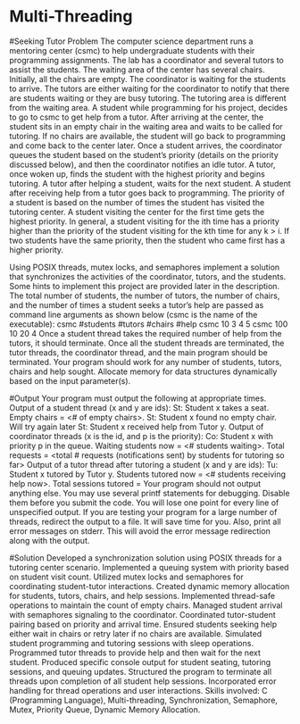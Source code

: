 # Multi-Threading

#Seeking Tutor Problem
The computer science department runs a mentoring center (csmc) to help undergraduate students with their programming assignments. The lab has a coordinator and several tutors to assist the students. The waiting area of the center has several chairs. Initially, all the chairs are empty. The coordinator is waiting for the students to arrive. The tutors are either waiting for the coordinator to notify that there are students waiting or they are busy tutoring. The tutoring area is different from the waiting area. A student while programming for his project, decides to go to csmc to get help from a tutor. After arriving at the center, the student sits in an empty chair in the waiting area and waits to be called for tutoring. If no chairs are available, the student will go back to programming and come back to the center later. Once a student arrives, the coordinator queues the student based on the student’s priority (details on the priority discussed below), and then the coordinator notifies an idle tutor. A tutor, once woken up, finds the student with the highest priority and begins tutoring. A tutor after helping a student, waits for the next student. A student after receiving help from a tutor goes back to programming. The priority of a student is based on the number of times the student has visited the tutoring center. A student visiting the center for the first time gets the highest priority. In general, a student visiting for the ith time has a priority higher than the priority of the student visiting for the kth time for any k > i. If two students have the same priority, then the student who came first has a higher priority.

Using POSIX threads, mutex locks, and semaphores implement a solution that synchronizes the activities of the coordinator, tutors, and the students. Some hints to implement this project are provided later in the description. The total number of students, the number of tutors, the number of chairs, and the number of times a student seeks a tutor’s help are passed as command line arguments as shown below (csmc is the name of the executable): csmc #students #tutors #chairs #help csmc 10 3 4 5 csmc 100 10 20 4 Once a student thread takes the required number of help from the tutors, it should terminate. Once all the student threads are terminated, the tutor threads, the coordinator thread, and the main program should be terminated. Your program should work for any number of students, tutors, chairs and help sought. Allocate memory for data structures dynamically based on the input parameter(s).

#Output
Your program must output the following at appropriate times. Output of a student thread (x and y are ids): St: Student x takes a seat. Empty chairs = <# of empty chairs>. St: Student x found no empty chair. Will try again later St: Student x received help from Tutor y. Output of coordinator threads (x is the id, and p is the priority): Co: Student x with priority p in the queue. Waiting students now = <# students waiting>. Total requests = <total # requests (notifications sent) by students for tutoring so far> Output of a tutor thread after tutoring a student (x and y are ids): Tu: Student x tutored by Tutor y. Students tutored now = <# students receiving help now>. Total sessions tutored = Your program should not output anything else. You may use several printf statements for debugging. Disable them before you submit the code. You will lose one point for every line of unspecified output. If you are testing your program for a large number of threads, redirect the output to a file. It will save time for you. Also, print all error messages on stderr. This will avoid the error message redirection along with the output.

#Solution
Developed a synchronization solution using POSIX threads for a tutoring center scenario.
Implemented a queuing system with priority based on student visit count.
Utilized mutex locks and semaphores for coordinating student-tutor interactions.
Created dynamic memory allocation for students, tutors, chairs, and help sessions.
Implemented thread-safe operations to maintain the count of empty chairs.
Managed student arrival with semaphores signaling to the coordinator.
Coordinated tutor-student pairing based on priority and arrival time.
Ensured students seeking help either wait in chairs or retry later if no chairs are available.
Simulated student programming and tutoring sessions with sleep operations.
Programmed tutor threads to provide help and then wait for the next student.
Produced specific console output for student seating, tutoring sessions, and queuing updates.
Structured the program to terminate all threads upon completion of all student help sessions.
Incorporated error handling for thread operations and user interactions.
Skills involved: C (Programming Language), Multi-threading, Synchronization, Semaphore, Mutex, Priority Queue, Dynamic Memory Allocation.






